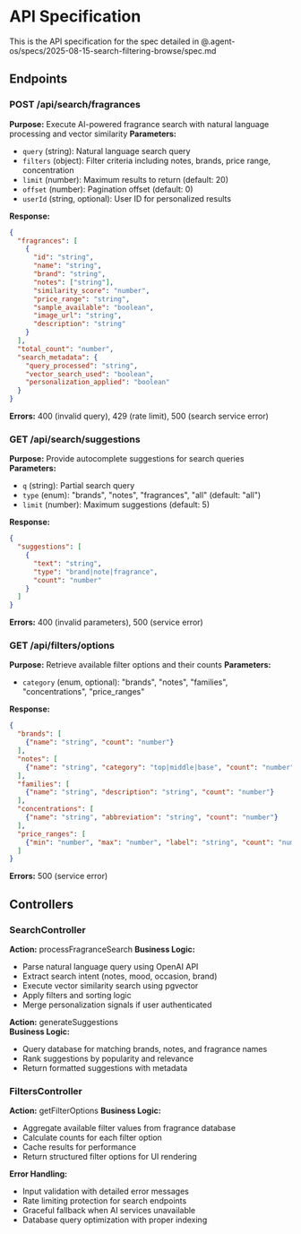 # API Specification

This is the API specification for the spec detailed in @.agent-os/specs/2025-08-15-search-filtering-browse/spec.md

## Endpoints

### POST /api/search/fragrances

**Purpose:** Execute AI-powered fragrance search with natural language processing and vector similarity
**Parameters:** 
- `query` (string): Natural language search query
- `filters` (object): Filter criteria including notes, brands, price range, concentration
- `limit` (number): Maximum results to return (default: 20)
- `offset` (number): Pagination offset (default: 0)
- `userId` (string, optional): User ID for personalized results

**Response:** 
```json
{
  "fragrances": [
    {
      "id": "string",
      "name": "string", 
      "brand": "string",
      "notes": ["string"],
      "similarity_score": "number",
      "price_range": "string",
      "sample_available": "boolean",
      "image_url": "string",
      "description": "string"
    }
  ],
  "total_count": "number",
  "search_metadata": {
    "query_processed": "string",
    "vector_search_used": "boolean",
    "personalization_applied": "boolean"
  }
}
```
**Errors:** 400 (invalid query), 429 (rate limit), 500 (search service error)

### GET /api/search/suggestions

**Purpose:** Provide autocomplete suggestions for search queries
**Parameters:**
- `q` (string): Partial search query
- `type` (enum): "brands", "notes", "fragrances", "all" (default: "all")
- `limit` (number): Maximum suggestions (default: 5)

**Response:**
```json
{
  "suggestions": [
    {
      "text": "string",
      "type": "brand|note|fragrance",
      "count": "number"
    }
  ]
}
```
**Errors:** 400 (invalid parameters), 500 (service error)

### GET /api/filters/options

**Purpose:** Retrieve available filter options and their counts
**Parameters:**
- `category` (enum, optional): "brands", "notes", "families", "concentrations", "price_ranges"

**Response:**
```json
{
  "brands": [
    {"name": "string", "count": "number"}
  ],
  "notes": [
    {"name": "string", "category": "top|middle|base", "count": "number"}
  ],
  "families": [
    {"name": "string", "description": "string", "count": "number"}
  ],
  "concentrations": [
    {"name": "string", "abbreviation": "string", "count": "number"}
  ],
  "price_ranges": [
    {"min": "number", "max": "number", "label": "string", "count": "number"}
  ]
}
```
**Errors:** 500 (service error)

## Controllers

### SearchController
**Action:** processFragranceSearch
**Business Logic:** 
- Parse natural language query using OpenAI API
- Extract search intent (notes, mood, occasion, brand)
- Execute vector similarity search using pgvector
- Apply filters and sorting logic
- Merge personalization signals if user authenticated

**Action:** generateSuggestions  
**Business Logic:**
- Query database for matching brands, notes, and fragrance names
- Rank suggestions by popularity and relevance
- Return formatted suggestions with metadata

### FiltersController
**Action:** getFilterOptions
**Business Logic:**
- Aggregate available filter values from fragrance database
- Calculate counts for each filter option
- Cache results for performance
- Return structured filter options for UI rendering

**Error Handling:**
- Input validation with detailed error messages
- Rate limiting protection for search endpoints
- Graceful fallback when AI services unavailable
- Database query optimization with proper indexing